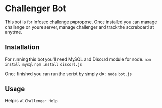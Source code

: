 # Challenger Bot

This bot is for Infosec challenge pupropose. Once installed you can manage challenge on youre server, manage challenger and track the scoreboard at anytime.

## Installation

For running this bot you'll need MySQL and Disocrd module for node.
```npm install mysql```
```npm install discord.js```

Once finished you can run the script by simply do :
```node bot.js```

## Usage 

Help is at ```Challenger Help```
